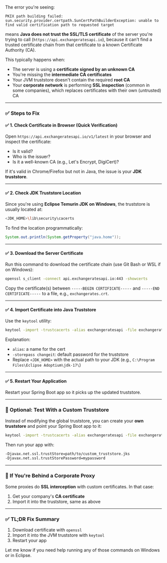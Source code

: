 The error you're seeing:

```
PKIX path building failed: sun.security.provider.certpath.SunCertPathBuilderException: unable to find valid certification path to requested target
```

means **Java does not trust the SSL/TLS certificate** of the server you're trying to call (`https://api.exchangeratesapi.io`), because it can't find a trusted certificate chain from that certificate to a known Certificate Authority (CA).

This typically happens when:

* The server is using a **certificate signed by an unknown CA**
* You're missing the **intermediate CA certificates**
* Your JVM truststore doesn't contain the required **root CA**
* Your **corporate network** is performing **SSL inspection** (common in some companies), which replaces certificates with their own (untrusted) CA

---

### ✅ Steps to Fix

#### ✅ 1. **Check Certificate in Browser (Quick Verification)**

Open `https://api.exchangeratesapi.io/v1/latest` in your browser and inspect the certificate:

* Is it valid?
* Who is the issuer?
* Is it a well-known CA (e.g., Let's Encrypt, DigiCert)?

If it's valid in Chrome/Firefox but not in Java, the issue is your **JDK truststore**.

---

#### ✅ 2. **Check JDK Truststore Location**

Since you're using **Eclipse Temurin JDK on Windows**, the truststore is usually located at:

```bash
<JDK_HOME>\lib\security\cacerts
```

To find the location programmatically:

```java
System.out.println(System.getProperty("java.home"));
```

---

#### ✅ 3. **Download the Server Certificate**

Run this command to download the certificate chain (use Git Bash or WSL if on Windows):

```bash
openssl s_client -connect api.exchangeratesapi.io:443 -showcerts
```

Copy the certificate(s) between `-----BEGIN CERTIFICATE-----` and `-----END CERTIFICATE-----` to a file, e.g., `exchangerates.crt`.

---

#### ✅ 4. **Import Certificate into Java Truststore**

Use the `keytool` utility:

```bash
keytool -import -trustcacerts -alias exchangeratesapi -file exchangerates.crt -keystore "<JDK_HOME>\lib\security\cacerts" -storepass changeit
```

Explanation:

* `alias`: a name for the cert
* `-storepass changeit`: default password for the truststore
* Replace `<JDK_HOME>` with the actual path to your JDK (e.g., `C:\Program Files\Eclipse Adoptium\jdk-17\`)

---

#### ✅ 5. **Restart Your Application**

Restart your Spring Boot app so it picks up the updated truststore.

---

### 🧪 Optional: Test With a Custom Truststore

Instead of modifying the global truststore, you can create your **own truststore** and point your Spring Boot app to it:

```bash
keytool -import -trustcacerts -alias exchangeratesapi -file exchangerates.crt -keystore custom_truststore.jks -storepass mypassword
```

Then run your app with:

```bash
-Djavax.net.ssl.trustStore=path/to/custom_truststore.jks
-Djavax.net.ssl.trustStorePassword=mypassword
```

---

### 🛑 If You're Behind a Corporate Proxy

Some proxies do **SSL interception** with custom certificates. In that case:

1. Get your company's **CA certificate**
2. Import it into the truststore, same as above

---

### ✅ TL;DR Fix Summary

1. Download certificate with `openssl`
2. Import it into the JVM truststore with `keytool`
3. Restart your app

Let me know if you need help running any of those commands on Windows or in Eclipse.
